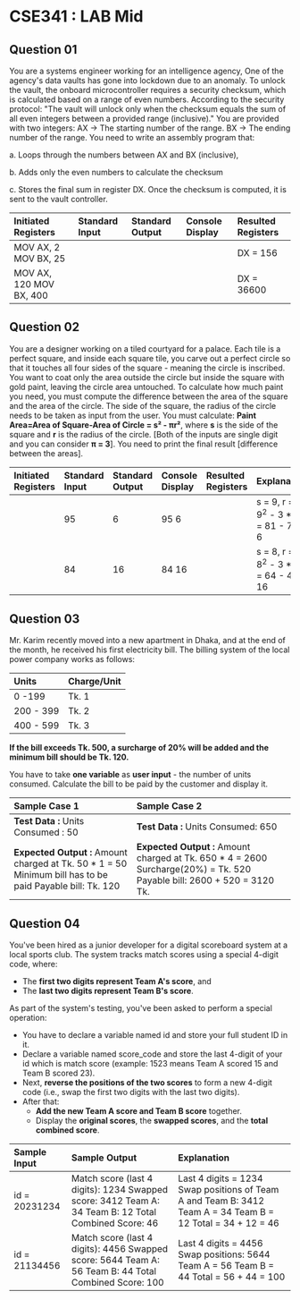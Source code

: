 # CSE341 : LAB Mid

## Question 01

You are a systems engineer working for an intelligence agency, One of the agency's data vaults has gone into lockdown due to an anomaly. To unlock the vault, the onboard microcontroller requires a security checksum, which is calculated based on a range of even numbers. According to the security protocol: "The vault will unlock only when the checksum equals the sum of all even integers between a provided range (inclusive)." You are provided with two integers: AX → The starting number of the range. BX → The ending number of the range. You need to write an assembly program that:

a. Loops through the numbers between AX and BX (inclusive),

b. Adds only the even numbers to calculate the checksum

c. Stores the final sum in register DX. Once the checksum is computed, it is sent to the vault controller.

| Initiated Registers | Standard Input | Standard Output | Console Display | Resulted Registers |
| :---- | :---- | :---- | :---- | :---- |
| MOV AX, 2 MOV BX, 25 |  |  |  | DX \= 156 |
| MOV AX, 120 MOV BX, 400 |  |  |  | DX \= 36600 |

## Question 02

You are a designer working on a tiled courtyard for a palace. Each tile is a perfect square, and inside each square tile, you carve out a perfect circle so that it touches all four sides of the square - meaning the circle is inscribed. You want to coat only the area outside the circle but inside the square with gold paint, leaving the circle area untouched. To calculate how much paint you need, you must compute the difference between the area of the square and the area of the circle. The side of the square, the radius of the circle needs to be taken as input from the user. You must calculate: **Paint Area=Area of Square-Area of Circle = s² - πr²**, where **s** is the side of the square and **r** is the radius of the circle. [Both of the inputs are single digit and you can consider **π = 3**]. You need to print the final result [difference between the areas].

 Initiated Registers | Standard Input | Standard Output | Console Display | Resulted Registers | Explanations |
| :---- | :---- | :---- | :---- | :---- | :---- |
|  | 95 | 6 | 95 6 |  | s \= 9, r \= 5 9<sup>2</sup> \- 3 \* 5<sup>2</sup> \= 81 \- 75 \= 6 |
|  | 84 | 16 | 84 16 |  | s \= 8, r \= 4 8<sup>2</sup> \- 3 \* 4<sup>2</sup> \= 64 \- 48 \= 16 |

## Question 03

Mr. Karim recently moved into a new apartment in Dhaka, and at the end of the month, he received his first electricity bill. The billing system of the local power company works as follows:

| Units | Charge/Unit |
| :---- | :---- |
| 0 \-199 | Tk. 1 |
| 200 \- 399 | Tk. 2 |
| 400 \- 599 | Tk. 3 |

**If the bill exceeds Tk. 500, a surcharge of 20% will be added and the minimum bill should be Tk. 120.**

You have to take **one variable** as **user input** - the number of units consumed. Calculate the bill to be paid by the customer and display it.

| Sample Case 1 | Sample Case 2 |
| :---- | :---- |
| **Test Data :** Units Consumed : 50 | **Test Data :** Units Consumed: 650 |
| **Expected Output :** Amount charged at Tk. 50 \* 1 \= 50 Minimum bill has to be paid Payable bill: Tk. 120 | **Expected Output :** Amount charged at Tk. 650 \* 4 \= 2600 Surcharge(20%) \= Tk. 520 Payable bill: 2600 \+ 520 \= 3120 Tk. |

## Question 04

You've been hired as a junior developer for a digital scoreboard system at a local sports club. The system tracks match scores using a special 4-digit code, where:

- The **first two digits represent Team A's score**, and
- The **last two digits represent Team B's score**.

As part of the system's testing, you've been asked to perform a special operation:

- You have to declare a variable named id and store your full student ID in it.
- Declare a variable named score_code and store the last 4-digit of your id which is match score (example: 1523 means Team A scored 15 and Team B scored 23).
- Next, **reverse the positions of the two scores** to form a new 4-digit code (i.e., swap the first two digits with the last two digits).
- After that:
  - **Add the new Team A score and Team B score** together.
  - Display the **original scores**, the **swapped scores**, and the **total combined score**.

| Sample Input | Sample Output | Explanation |
| :---- | :---- | :---- |
| id \= 20231234 | Match score (last 4 digits): 1234 Swapped score: 3412 Team A: 34 Team B: 12 Total Combined Score: 46 | Last 4 digits \= 1234 Swap positions of Team A and Team B: 3412 Team A \= 34 Team B \= 12 Total \= 34 \+ 12 \= 46 |
| id \= 21134456 | Match score (last 4 digits): 4456 Swapped score: 5644 Team A: 56 Team B: 44 Total Combined Score: 100 | Last 4 digits \= 4456 Swap positions: 5644 Team A \= 56 Team B \= 44 Total \= 56 \+ 44 \= 100 |
